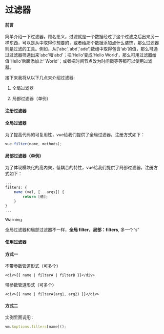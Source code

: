 # 过滤器

#### 前言

简单介绍一下过滤器，顾名思义，过滤就是一个数据经过了这个过滤之后出来另一样东西，可以是从中取得你想要的，或者给那个数据添加点什么装饰，那么过滤器则是过滤的工具。例如，从['abc','abd','ade']数组中取得包含‘ab’的值，那么可通过过滤器筛选出来‘abc’和‘abd’；把‘Hello’变成‘Hello World’，那么可用过滤器给值‘Hello’后面添加上‘ World’；或者把时间节点改为时间戳等等都可以使用过滤器。

接下来我将从以下几点来介绍过滤器:

1. 全局过滤器

2. 局部过滤器（单例）

#### 注册过滤器

#### 全局过滤器

为了提高代码的可复用性，vue给我们提供了全局过滤器，注册方式如下：

``` javascript
vue.filter(name, methods);
```

#### 局部过滤器（单例）

为了体现模块化的高内聚，低耦合的特性，vue给我们提供了局部过滤器，注册方式如下：

``` javascript
...
filters: {
    name (val, [...args]) {
        return [值];
    }
}
...
```

> [!WARNING]
> 全局过滤器和局部过滤器不一样，**全局 filter**，**局部：filters**, 多一个“s”

#### 使用过滤器

#### 方式一

不带参数管道形式（可多个）

``` vue
<div>{{ name | filterA | filterB }}</div>
```

带参数管道形式（可多个）

``` vue
<div>{{ name | filterA(arg1, arg2) }}</div>
```

#### 方式二

实例里面调用：

``` javascript
vm.$options.filters[name]();
```
